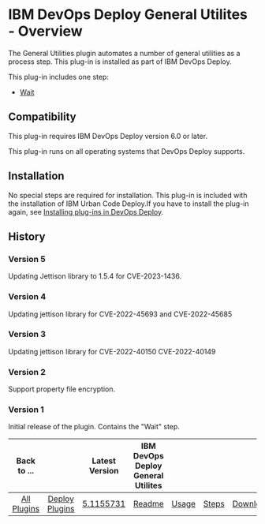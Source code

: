 
# IBM DevOps Deploy General Utilites - Overview


The General Utilities plugin automates a number of general utilities as a process step. This plug-in is installed as part of IBM DevOps Deploy.

This plug-in includes one step:

* [Wait](#wait)

## Compatibility

This plug-in requires IBM DevOps Deploy version 6.0 or later.

This plug-in runs on all operating systems that DevOps Deploy supports.

## Installation

No special steps are required for installation. This plug-in is included with the installation of IBM Urban Code Deploy.If you have to install the plug-in again, see [Installing plug-ins in DevOps Deploy](https://community.ibm.com/community/user/wasdevops/blogs/laurel-dickson-bull1/2022/06/13/install-plugins "Installing plug-ins in DevOps Deploy").


## History

### Version 5

Updating Jettison library to 1.5.4 for CVE-2023-1436.

### Version 4

Updating jettison library for CVE-2022-45693 and CVE-2022-45685

### Version 3

Updating jettison library for CVE-2022-40150 CVE-2022-40149

### Version 2

Support property file encryption.

### Version 1

Initial release of the plugin. Contains the "Wait" step.

|Back to ...||Latest Version|IBM DevOps Deploy General Utilites ||||
| :---: | :---: | :---: | :---: | :---: | :---: | :---: |
|[All Plugins](../../index.md)|[Deploy Plugins](../README.md)|[5.1155731](https://raw.githubusercontent.com/UrbanCode/IBM-UCD-PLUGINS/main/files/general-utilities/ucd-general-utilities-5.1155731.zip)|[Readme](README.md)|[Usage](usage.md)|[Steps](steps.md)|[Downloads](downloads.md)|
